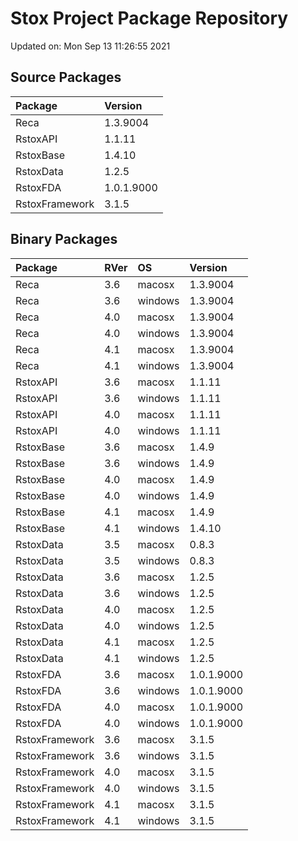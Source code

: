 # Stox Project Package Repository


Updated on: Mon Sep 13 11:26:55 2021
## Source Packages

|Package        |Version    |
|:--------------|:----------|
|Reca           |1.3.9004   |
|RstoxAPI       |1.1.11     |
|RstoxBase      |1.4.10     |
|RstoxData      |1.2.5      |
|RstoxFDA       |1.0.1.9000 |
|RstoxFramework |3.1.5      |

## Binary Packages

|Package        |RVer |OS      |Version    |
|:--------------|:----|:-------|:----------|
|Reca           |3.6  |macosx  |1.3.9004   |
|Reca           |3.6  |windows |1.3.9004   |
|Reca           |4.0  |macosx  |1.3.9004   |
|Reca           |4.0  |windows |1.3.9004   |
|Reca           |4.1  |macosx  |1.3.9004   |
|Reca           |4.1  |windows |1.3.9004   |
|RstoxAPI       |3.6  |macosx  |1.1.11     |
|RstoxAPI       |3.6  |windows |1.1.11     |
|RstoxAPI       |4.0  |macosx  |1.1.11     |
|RstoxAPI       |4.0  |windows |1.1.11     |
|RstoxBase      |3.6  |macosx  |1.4.9      |
|RstoxBase      |3.6  |windows |1.4.9      |
|RstoxBase      |4.0  |macosx  |1.4.9      |
|RstoxBase      |4.0  |windows |1.4.9      |
|RstoxBase      |4.1  |macosx  |1.4.9      |
|RstoxBase      |4.1  |windows |1.4.10     |
|RstoxData      |3.5  |macosx  |0.8.3      |
|RstoxData      |3.5  |windows |0.8.3      |
|RstoxData      |3.6  |macosx  |1.2.5      |
|RstoxData      |3.6  |windows |1.2.5      |
|RstoxData      |4.0  |macosx  |1.2.5      |
|RstoxData      |4.0  |windows |1.2.5      |
|RstoxData      |4.1  |macosx  |1.2.5      |
|RstoxData      |4.1  |windows |1.2.5      |
|RstoxFDA       |3.6  |macosx  |1.0.1.9000 |
|RstoxFDA       |3.6  |windows |1.0.1.9000 |
|RstoxFDA       |4.0  |macosx  |1.0.1.9000 |
|RstoxFDA       |4.0  |windows |1.0.1.9000 |
|RstoxFramework |3.6  |macosx  |3.1.5      |
|RstoxFramework |3.6  |windows |3.1.5      |
|RstoxFramework |4.0  |macosx  |3.1.5      |
|RstoxFramework |4.0  |windows |3.1.5      |
|RstoxFramework |4.1  |macosx  |3.1.5      |
|RstoxFramework |4.1  |windows |3.1.5      |
